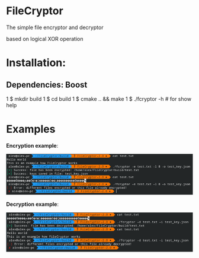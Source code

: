 # FileCryptor

The simple file encryptor and decryptor

based on logical XOR operation

# Installation:

## Dependencies: Boost

1 $ mkdir build
1 $ cd build
1 $ cmake .. && make
1 $ ./fcryptor -h # for show help

# Examples

**Encryption example**:

![Alt text](img/encryption_example.png)

**Decryption example**:

![Alt text](img/decryption_example.png)

